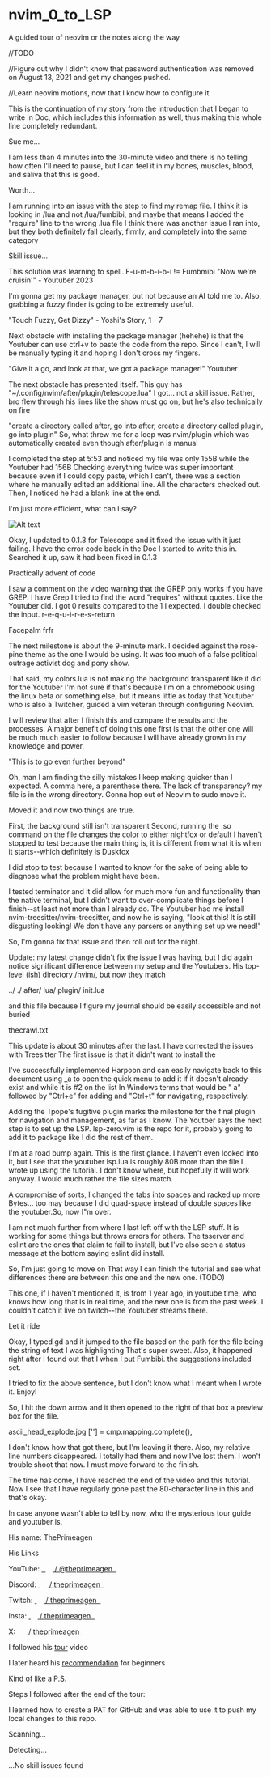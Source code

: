 # nvim_0_to_LSP
A guided tour of neovim
or the notes along the way

//TODO

//Figure out why I didn't know that password authentication was removed on August 13, 2021 and get my changes pushed.

//Learn neovim motions, now that I know how to configure it

This is the continuation of my story from the introduction that I began to write in Doc, which includes this information as well, thus making this whole line completely redundant.

Sue me...

I am less than 4 minutes into the 30-minute video and there is no telling how often I'll need to pause, but I can feel it in my bones, muscles, blood, and saliva that this is good.

Worth...

I am running into an issue with the step to find my remap file. I think it is looking in /lua and not /lua/fumbibi, and maybe that means I added the "require" line to the wrong .lua file
I think there was another issue I ran into, but they both definitely fall clearly, firmly, and completely into the same category

Skill issue...

This solution was learning to spell. F-u-m-b-i-b-i != Fumbmibi
"Now we're cruisin'" - Youtuber 2023

I'm gonna get my package manager, but not because an AI told me to. Also, grabbing a fuzzy finder is going to be extremely useful.

"Touch Fuzzy, Get Dizzy" - Yoshi's Story, 1 - 7

Next obstacle with installing the package manager (hehehe) is that the Youtuber can use ctrl+v to paste the code from the repo.
Since I can't, I will be manually typing it and hoping I don't cross my fingers.

"Give it a go, and look at that, we got a package manager!" Youtuber

The next obstacle has presented itself. This guy has "~/.config/nvim/after/plugin/telescope.lua"
I got... not a skill issue. Rather, bro flew through his lines like the show must go on, but he's also technically on fire

"create a directory called after, go into after, create a directory called plugin, go into plugin"
So, what threw me for a loop was nvim/plugin which was automatically created even though after/plugin is manual

I completed the step at 5:53 and noticed my file was only 155B while the Youtuber had 156B
Checking everything twice was super important because even if I could copy paste, which I can't, 
there was a section where he manually edited an additional line. All the characters checked out.
Then, I noticed he had a blank line at the end. 

I'm just more efficient, what can I say?

![Alt text](https://github.com/Fumbibi/nvim_0_to_LSP/blob/main/node_modules.png)

Okay, I updated to 0.1.3 for Telescope and it fixed the issue with it just failing.
I have the error code back in the Doc I started to write this in. Searched it up, saw it had been fixed in 0.1.3

Practically advent of code

I saw a comment on the video warning that the GREP only works if you have GREP. 
I have Grep
I tried to find the word "requires" without quotes. Like the Youtuber did. 
I got 0 results compared to the 1 I expected.
I double checked the input. r-e-q-u-i-r-e-s-return 

Facepalm frfr

The next milestone is about the 9-minute mark. I decided against the rose-pine theme as the one I would be using.
It was too much of a false political outrage activist dog and pony show.

That said, my colors.lua is not making the background transparent like it did for the Youtuber
I'm not sure if that's because I'm on a chromebook using the linux beta or something else, but it means little as today that Youtuber who is also a Twitcher, guided a vim veteran through configuring Neovim.

I will review that after I finish this and compare the results and the processes. 
A major benefit of doing this one first is that the other one will be much much easier to follow because
I will have already grown in my knowledge and power.

"This is to go even further beyond"

Oh, man I am finding the silly mistakes I keep making quicker than I expected. A comma here, a parenthese there.
The lack of transparency? my file is in the wrong directory.
Gonna hop out of Neovim to sudo move it.

Moved it and now two things are true. 

First, the background still isn't transparent
Second, running the :so command on the file changes the color to either nightfox or default I haven't stopped to test
because the main thing is, it is different from what it is when it starts--which definitely is Duskfox

I did stop to test because I wanted to know for the sake of being able to diagnose what the problem might have been. 

I tested terminator and it did allow for much more fun and functionality than the native terminal, but I didn't want to over-complicate things before I finish--at least not more than I already do.
The Youtuber had me install nvim-treesitter/nvim-treesitter, and now he is saying, "look at this! It is still disgusting looking! We don't have any parsers or anything set up we need!"

So, I'm gonna fix that issue and then roll out for the night.

Update: my latest change didn't fix the issue I was having, but I did again notice significant difference between my setup and the Youtubers. His top-level (ish) directory /nvim/, but now they match

../
./
after/
lua/
plugin/ 
init.lua

and this file because I figure my journal should be easily accessible and not buried

thecrawl.txt

This update is about 30 minutes after the last. I have corrected the issues with Treesitter
The first issue is that it didn't want to install the

I've successfully implemented Harpoon and can easily navigate back to this document using _a<C-e> to open
the quick menu to add it if it doesn't already exist and <C-t> while it is #2 on the list
In Windows terms that would be " a" followed by "Ctrl+e" for adding and "Ctrl+t" for navigating, respectively.

Adding the Tpope's fugitive plugin marks the milestone for the final plugin for navigation and management, as far as I know.
The Youtber says the next step is to set up the LSP. lsp-zero.vim is the repo for it, probably going to add it to package
like I did the rest of them.

I'm at a road bump again. This is the first glance. I haven't even looked into it, but I see that the youtuber lsp.lua is
roughly 80B more than the file I wrote up using the tutorial. I don't know where, but hopefully it will work anyway.
I would much rather the file sizes match. 

A compromise of sorts, I changed the tabs into spaces and racked up more Bytes... too may because I did quad-space
instead of double spaces like the youtuber.So, now I"m over. 

I am not much further from where I last left off with the LSP stuff. It is working for some things 
but throws errors for others. The tsserver and eslint are the ones that claim to fail to install, but
I've also seen a status message at the bottom saying eslint did install. 

So, I'm just going to move on
That way I can finish the tutorial and see what differences there are between this one and the new one. (TODO)

This one, if I haven't mentioned it, is from 1 year ago, in youtube time, who knows how long that is in real time, and the new one is from the past week. I couldn't catch it live on twitch--the Youtuber streams there.

Let it ride

Okay, I typed <leader>gd and it jumped to the file based on the path for the file being the string of text I was highlighting
That's super sweet. Also, it happened right after I found out that I when I put Fumbibi. the suggestions included set. 

I tried to fix the above sentence, but I don’t know what I meant when I wrote it. Enjoy!

So, I hit the down arrow and it then opened to the right of that box a preview box for the file. 

ascii_head_explode.jpg
	  ['<C-Space>'] = cmp.mapping.complete(),	

I don't know how that got there, but I'm leaving it there. Also, my relative line numbers disappeared.
I totally had them and now I've lost them. I won't trouble shoot that now. I must move forward to the finish.

The time has come, I have reached the end of the video and this tutorial.
Now I see that I have regularly gone past the 80-character line in this and that's okay. 

In case anyone wasn't able to tell by now, who the mysterious tour guide and youtuber is.

His name: ThePrimeagen

His Links

YouTube:
<a class="yt-core-attributed-string__link yt-core-attributed-string__link--display-type yt-core-attributed-string__link--call-to-action-color" tabindex="0" aria-label="YouTube Channel Link: @ThePrimeagen" href="https://www.youtube.com/channel/UC8ENHE5xdFSwx71u3fDH5Xw" rel="nofollow" target="" force-new-state="true">&nbsp;&nbsp;<span class="yt-core-attributed-string--inline-flex-mod" style="margin-top: 0.5px;"><img alt="" style="height: 10px; width: 14px;" class="yt-core-image yt-core-attributed-string__image-element yt-core-attributed-string__image-element--image-alignment-vertical-center yt-core-image--content-mode-scale-to-fill yt-core-image--loaded" src="https://www.gstatic.com/youtube/img/watch/yt_favicon.png"></span>&nbsp;/&nbsp;@theprimeagen&nbsp;&nbsp;</a>

Discord:
<a class="yt-core-attributed-string__link yt-core-attributed-string__link--display-type yt-core-attributed-string__link--call-to-action-color" tabindex="0" aria-label="Discord Channel Link: discord" href="https://www.youtube.com/redirect?event=video_description&amp;redir_token=QUFFLUhqbHBoYlNkZmNOejdhVXdMN3FVZWx5V0MzS3hLQXxBQ3Jtc0tuaG9IVkhtZWMyUFVsTTNMc2NfZHY1aHQ3d0NIU090emtmbGR2WUpDaWNRTDl3N1ZBZ0tSVjZWODV2V1NQQjdoNlVOZUVXM3JGYllZbm9HcG9vOVo5NDdyWlNzOWtKWWlMMmNzUkNXVno3aHcwaFlUSQ&amp;q=https%3A%2F%2Fdiscord.gg%2FThePrimeagen&amp;v=x7v6SNIgJpE" rel="nofollow" target="_blank" force-new-state="true">&nbsp;<span class="yt-core-attributed-string--inline-flex-mod" style="margin-top: 0.5px;"><img alt="" style="height: 14px; width: 14px;" class="yt-core-image yt-core-attributed-string__image-element yt-core-attributed-string__image-element--image-alignment-vertical-center yt-core-image--content-mode-scale-to-fill yt-core-image--loaded" src="https://www.gstatic.com/youtube/img/watch/social_media/discord_1x.png"></span>&nbsp;/&nbsp;theprimeagen&nbsp;&nbsp;</a>

Twitch:
<a class="yt-core-attributed-string__link yt-core-attributed-string__link--display-type yt-core-attributed-string__link--call-to-action-color" tabindex="0" aria-label="Twitch Channel Link: ThePrimeagen" href="https://www.youtube.com/redirect?event=video_description&amp;redir_token=QUFFLUhqbThmUXdQVWM0SWJyNkZMNVFUYlhSTkIwcGdDUXxBQ3Jtc0trdHZXSXVHNlNjUVM0eEVCZ2k2OWk5N08yUHNpbU9HaUxoNC1LZHBERjVoWEd6U2dQV0hxMHE4YnBIMDVUUXF5M2ZqajBRMWdXVGEyMjhIbTJKODhHU3pxY2NDVTdRblg5MXBWSk54VldNZmhxMW95RQ&amp;q=https%3A%2F%2Ftwitch.tv%2FThePrimeagen&amp;v=x7v6SNIgJpE" rel="nofollow" target="_blank" force-new-state="true">&nbsp;<span class="yt-core-attributed-string--inline-flex-mod" style="margin-top: 0.5px;"><img alt="" style="height: 14px; width: 14px;" class="yt-core-image yt-core-attributed-string__image-element yt-core-attributed-string__image-element--image-alignment-vertical-center yt-core-image--content-mode-scale-to-fill yt-core-image--loaded" src="https://www.gstatic.com/youtube/img/watch/social_media/twitch_1x.png"></span>&nbsp;/&nbsp;theprimeagen&nbsp;&nbsp;</a>

Insta:
<a class="yt-core-attributed-string__link yt-core-attributed-string__link--display-type yt-core-attributed-string__link--call-to-action-color" tabindex="0" aria-label="Instagram Channel Link: ThePrimeagen" href="https://www.youtube.com/redirect?event=video_description&amp;redir_token=QUFFLUhqa2VlcDA1dGNtVXRmS0NzVWE4OTQ1TUNpbURSZ3xBQ3Jtc0trYjNCMEVwNFhfR3NQbEU3RnhiZFU0clVwc2hhbkwzdkFwZkJiM19VS0ZZQVppV0lOSDR0dlJyYnRIV1lhOEVSSGJTbW41WXJrZ3FSZFE0UUU3Z0JfVUVYMkpXcXl1b3hqSU5wSEd5MHQyUlpnMG9VSQ&amp;q=https%3A%2F%2Finstagram.com%2FThePrimeagen&amp;v=x7v6SNIgJpE" rel="nofollow" target="_blank" force-new-state="true">&nbsp;<span class="yt-core-attributed-string--inline-flex-mod" style="margin-top: 0.5px;"><img alt="" style="height: 14px; width: 14px;" class="yt-core-image yt-core-attributed-string__image-element yt-core-attributed-string__image-element--image-alignment-vertical-center yt-core-image--content-mode-scale-to-fill yt-core-image--loaded" src="https://www.gstatic.com/youtube/img/watch/social_media/instagram_1x.png"></span>&nbsp;/&nbsp;theprimeagen&nbsp;&nbsp;</a>

X:
<a class="yt-core-attributed-string__link yt-core-attributed-string__link--display-type yt-core-attributed-string__link--call-to-action-color" tabindex="0" aria-label="Twitter Channel Link: ThePrimeagen" href="https://www.youtube.com/redirect?event=video_description&amp;redir_token=QUFFLUhqbUpxS1FUc05VYWtUYlJRRlVJNEg0ekthSEVVQXxBQ3Jtc0tuMkxaeTVkY3NESERTQmp5Vk9ab2hGR3RfMWM3M1E2dndzeXRTVFk5Z2x4NXJ0eXV6UjYyWktwZkdfWFVSTW1tZmJKdEtsYno3eVBJOWJiMzhSa1NlVU1NQVFqWFJRQ2hVc1dfejhpbUhsZzBsMmdmVQ&amp;q=https%3A%2F%2Ftwitter.com%2FThePrimeagen&amp;v=x7v6SNIgJpE" rel="nofollow" target="_blank" force-new-state="true">&nbsp;<span class="yt-core-attributed-string--inline-flex-mod" style="margin-top: 0.5px;"><img alt="" style="height: 14px; width: 14px;" class="yt-core-image yt-core-attributed-string__image-element yt-core-attributed-string__image-element--image-alignment-vertical-center yt-core-image--content-mode-scale-to-fill yt-core-image--loaded" src="https://www.gstatic.com/youtube/img/watch/social_media/twitter_1x_v2.png"></span>&nbsp;/&nbsp;theprimeagen&nbsp;&nbsp;</a>



I followed his [tour](https://www.youtube.com/watch?v=w7i4amO_zaE) video

I later heard his [recommendation](https://github.com/nvim-lua/kickstart.nvim) for beginners


Kind of like a P.S. 

Steps I followed after the end of the tour:

I learned how to create a PAT for GitHub and was able to use it to push my local changes to this repo. 


Scanning...


Detecting...


...No skill issues found
